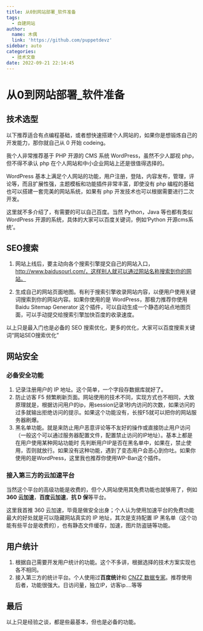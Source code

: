 ```yaml
---
title: 从0到网站部署_软件准备
tags:
  - 自建网站
author:
  name: 木偶
  link: 'https://github.com/puppetdevz'
sidebar: auto
categories:
  - 技术文章
date: 2022-09-21 22:14:45
---
```

# 从0到网站部署_软件准备

## 技术选型

以下推荐适合有点编程基础，或者想快速搭建个人网站的，如果你是想锻炼自己的开发能力，那你就自己从 0 开始 codeing。

我个人非常推荐基于 PHP 开源的 CMS 系统 WordPress，虽然不少人鄙视 php，但不得不承认 php 在个人网站和中小企业网站上还是很值得选择的。

WordPress 基本上满足个人网站的功能，用户注册，登陆，内容发布，管理，评论等，而且扩展性强，主题模板和功能插件非常丰富，即使没有 php 编程的基础也可以搭建一套完美的网站系统，如果有 php 开发技术也可以根据需要进行二次开发。

这里就不多介绍了，有需要的可以自己百度。当然 Python，Java 等也都有类似 WordPress 开源的系统，具体的大家可以百度关键词，例如‘Python 开源cms系统’。

## SEO搜索

1. 网站上线后，要主动向各个搜索引擎提交自己的网站入口，http://www.baidusourl.com/，这样别人就可以通过网站名称搜索到你的网站。

2. 生成自己的网站页面地图。有利于搜索引擎收录网站内容，以便用户使用关键词搜索到你的网站内容。如果你使用的是 WordPress，那极力推荐你使用 Baidu Sitemap Generator 这个插件，可以自动生成一个静态的站点地图页面，可以手动提交给搜索引擎加快百度的收录速度。

以上只是最入门也是必备的 SEO 搜索优化，更多的优化，大家可以百度搜索关键词“网站SEO搜索优化”

## 网站安全

### 必备安全功能

1. 记录注册用户的 IP 地址。这个简单，一个字段存数据库就好了。
2. 防止访客 F5 频繁刷新页面。网站使用的技术不同，实现方式也不相同，大致原理就是，根据访问用户的ip，用session记录1秒内访问的次数，如果访问的过多就输出拒绝访问的提示。如果这个功能没有，长按F5就可以把你的网站服务器刷爆。
3. 黑名单功能。就是来防止用户恶意评论等不友好的操作或直接防止用户访问（一般这个可以通过服务器配置文件，配置禁止访问的IP地址）。基本上都是在用户使用某种网站功能时 先判断用户IP是否在黑名单中，如果在，禁止使用，否则就放行。如果没有这种功能，遇到了变态用户会恶心到你吐。如果你使用的是WordPress，这里我也推荐你使用WP-Ban这个插件。

### 接入第三方的云加速平台

当然这个平台的高级功能是收费的，但个人网站使用其免费功能也就够用了，例如 **360 云加速**，**百度云加速**，**抗 D 保**等平台。

这里我首推 360 云加速，毕竟是做安全出身；个人认为使用加速平台的免费功能最大的好处就是可以隐藏网站真实的 IP 地址，其次是支持配置 IP 黑名单（这个功能有些平台是收费的），也有静态文件缓存，加速，图片防盗链等功能。

## 用户统计

1. 根据自己需要开发用户统计的功能。这个不多讲，根据选择的技术方案实现也各不相同。
2. 接入第三方的统计平台。个人使用过**百度统计**和 [CNZZ 数据专家](https://web.umeng.com/main.php)。推荐使用后者，功能很强大。日访问量，独立IP，访客ip....等等

## 最后

以上只是经验之谈，都是些最基本，但也是必备的功能。

